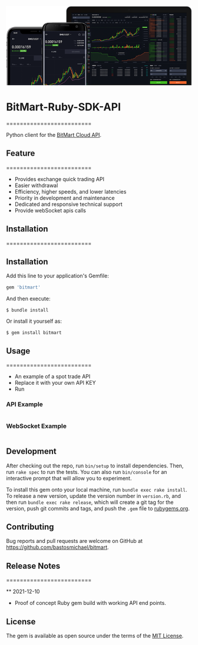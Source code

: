 [![Logo](./logo.png)](https://bitmart.com)

# BitMart-Ruby-SDK-API
=========================

Python client for the [BitMart Cloud API](http://developer-pro.bitmart.com).

## Feature
=========================
- Provides exchange quick trading API
- Easier withdrawal
- Efficiency, higher speeds, and lower latencies
- Priority in development and maintenance
- Dedicated and responsive technical support
- Provide webSocket apis calls

## Installation
=========================

## Installation

Add this line to your application's Gemfile:

```ruby
gem 'bitmart'
```

And then execute:

    $ bundle install

Or install it yourself as:

    $ gem install bitmart

## Usage
=========================
* An example of a spot trade API
* Replace it with your own API KEY
* Run

### API Example
```ruby

```

### WebSocket Example
```ruby

```

## Development

After checking out the repo, run `bin/setup` to install dependencies. Then, run `rake spec` to run the tests. You can also run `bin/console` for an interactive prompt that will allow you to experiment.

To install this gem onto your local machine, run `bundle exec rake install`. To release a new version, update the version number in `version.rb`, and then run `bundle exec rake release`, which will create a git tag for the version, push git commits and tags, and push the `.gem` file to [rubygems.org](https://rubygems.org).

## Contributing

Bug reports and pull requests are welcome on GitHub at https://github.com/bastosmichael/bitmart.

## Release Notes
=========================

** 2021-12-10 
- Proof of concept Ruby gem build with working API end points.

## License

The gem is available as open source under the terms of the [MIT License](https://opensource.org/licenses/MIT).
